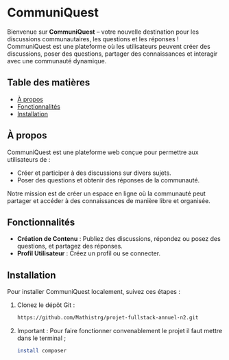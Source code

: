 # CommuniQuest

Bienvenue sur **CommuniQuest** – votre nouvelle destination pour les discussions communautaires, les questions et les réponses ! CommuniQuest est une plateforme où les utilisateurs peuvent créer des discussions, poser des questions, partager des connaissances et interagir avec une communauté dynamique.

## Table des matières

- [À propos](#à-propos)
- [Fonctionnalités](#fonctionnalités)
- [Installation](#installation)


## À propos

CommuniQuest est une plateforme web conçue pour permettre aux utilisateurs de :

- Créer et participer à des discussions sur divers sujets.
- Poser des questions et obtenir des réponses de la communauté.

Notre mission est de créer un espace en ligne où la communauté peut partager et accéder à des connaissances de manière libre et organisée.

## Fonctionnalités

- **Création de Contenu** : Publiez des discussions, répondez ou posez des questions, et partagez des réponses.
- **Profil Utilisateur** : Créez un profil ou se connecter.

## Installation

Pour installer CommuniQuest localement, suivez ces étapes :

1. Clonez le dépôt Git :
    ```bash
    https://github.com/Mathistrg/projet-fullstack-annuel-n2.git
    ```

2. Important :
Pour faire fonctionner convenablement le projet il faut mettre dans le terminal ;
    ```bash
    install composer
    ```
